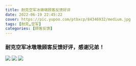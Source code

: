 ```yaml
---
title: 耐克空军冰墩墩顾客反馈好评
date: 2022-06-19 22:45:22
cover: https://pic.yupoo.com/ptbxcp/84346932/medium.jpg
tags: [耐克,空军]
categories: [顾客反馈]
---
```


###  耐克空军冰墩墩顾客反馈好评，感谢兄弟！
![](https://pic.yupoo.com/ptbxcp/8d94fa6d/0a4d5f8c.jpg)
![](https://pic.yupoo.com/ptbxcp/18944efd/951833c4.jpg)
![](https://pic.yupoo.com/ptbxcp/84346932/c0da49c2.jpg)
